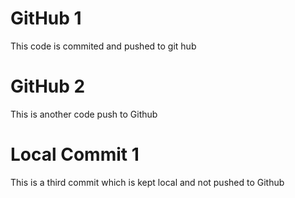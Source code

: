 # GitHub 1

This code is commited and pushed to git hub

# GitHub 2

This is another code push to Github

# Local Commit 1

This is a third commit which is kept local and not pushed to Github
